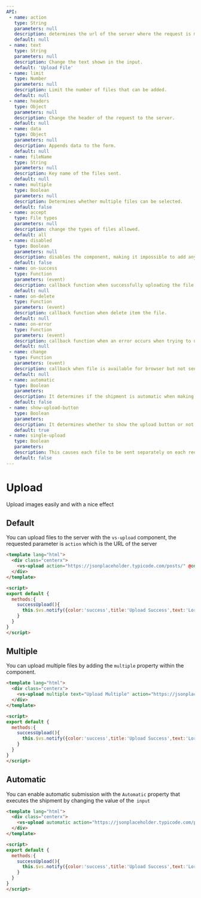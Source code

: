 ```yaml
---
API:
 - name: action
   type: String
   parameters: null
   description: determines the url of the server where the request is made.
   default: null
 - name: text
   type: String
   parameters: null
   description: Change the text shown in the input.
   default: 'Upload File'
 - name: limit
   type: Number
   parameters: null
   description: Limit the number of files that can be added.
   default: null
 - name: headers
   type: Object
   parameters: null
   description: Change the header of the request to the server.
   default: null
 - name: data
   type: Object
   parameters: null
   description: Appends data to the form.
   default: null
 - name: fileName
   type: String
   parameters: null
   description: Key name of the files sent.
   default: null
 - name: multiple
   type: Boolean
   parameters: null
   description: Determines whether multiple files can be selected.
   default: false
 - name: accept
   type: File types
   parameters: null
   description: change the types of files allowed.
   default: all
 - name: disabled
   type: Boolean
   parameters: null
   description: disables the component, making it impossible to add any file.
   default: false
 - name: on-success
   type: Function
   parameters: (event)
   description: callback function when successfully uploading the file.
   default: null
 - name: on-delete
   type: Function
   parameters: (event)
   description: callback function when delete item the file.
   default: null
 - name: on-error
   type: Function
   parameters: (event)
   description: callback function when an error occurs when trying to upload a file.
   default: null
 - name: change
   type: Function
   parameters: (event)
   description: callback when file is available for browser but not send to backend.
   default: null
 - name: automatic
   type: Boolean
   parameters:
   description: It determines if the shipment is automatic when making a change of value.
   default: false
 - name: show-upload-button
   type: Boolean
   parameters:
   description: It determines whether to show the upload button or not.
   default: true
 - name: single-upload
   type: Boolean
   parameters:
   description: This causes each file to be sent separately on each request. Only used when multiple prop is true
   default: false
---
```


# Upload

<box header>

  Upload images easily and with a nice effect

</box>


<box>

## Default

You can upload files to the server with the `vs-upload` component, the requested parameter is `action` which is the URL of the server

<vuecode md>
<div slot="demo">
  <Demos-Upload-Default />
</div>
<div slot="code">

```html
<template lang="html">
  <div class="centerx">
    <vs-upload action="https://jsonplaceholder.typicode.com/posts/" @on-success="successUpload" />
  </div>
</template>

<script>
export default {
  methods:{
    successUpload(){
      this.$vs.notify({color:'success',title:'Upload Success',text:'Lorem ipsum dolor sit amet, consectetur'})
    }
  }
}
</script>
```

</div>
</vuecode>
</box>

<box>

## Multiple

You can upload multiple files by adding the `multiple` property within the component.

<vuecode md>
<div slot="demo">
  <Demos-Upload-Multiple />
</div>
<div slot="code">

```html
<template lang="html">
  <div class="centerx">
    <vs-upload multiple text="Upload Multiple" action="https://jsonplaceholder.typicode.com/posts/" @on-success="successUpload" />
  </div>
</template>

<script>
export default {
  methods:{
    successUpload(){
      this.$vs.notify({color:'success',title:'Upload Success',text:'Lorem ipsum dolor sit amet, consectetur'})
    }
  }
}
</script>
```

</div>
</vuecode>
</box>


<box>

## Automatic

You can enable automatic submission with the `Automatic` property that executes the shipment by changing the value of the` input`

<vuecode md>
<div slot="demo">
  <Demos-Upload-Automatic />
</div>
<div slot="code">

```html
<template lang="html">
  <div class="centerx">
    <vs-upload automatic action="https://jsonplaceholder.typicode.com/posts/" @on-success="successUpload" />
  </div>
</template>

<script>
export default {
  methods:{
    successUpload(){
      this.$vs.notify({color:'success',title:'Upload Success',text:'Lorem ipsum dolor sit amet, consectetur'})
    }
  }
}
</script>
```

</div>
</vuecode>
</box>
